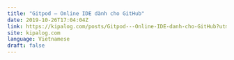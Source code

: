```yaml
---
title: "Gitpod — Online IDE dành cho GitHub"
date: 2019-10-26T17:04:04Z
link: https://kipalog.com/posts/Gitpod---Online-IDE-danh-cho-GitHub?utm_medium=RSS&utm_source=news.12bit.vn
site: kipalog.com
language: Vietnamese
draft: false
---
```

